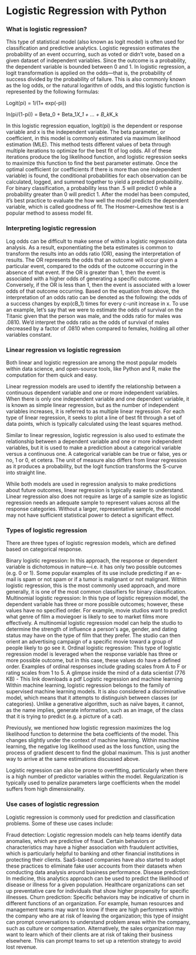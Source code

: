 # Logistic Regression with Python

### What is logistic regression?

This type of statistical model (also known as logit model) is often used for classification and predictive analytics. Logistic regression estimates the probability of an event occurring, such as voted or didn’t vote, based on a given dataset of independent variables. Since the outcome is a probability, the dependent variable is bounded between 0 and 1. In logistic regression, a logit transformation is applied on the odds—that is, the probability of success divided by the probability of failure. This is also commonly known as the log odds, or the natural logarithm of odds, and this logistic function is represented by the following formulas:

Logit(pi) = 1/(1+ exp(-pi))

ln(pi/(1-pi)) = Beta_0 + Beta_1*X_1 + … + B_k*K_k

In this logistic regression equation, logit(pi) is the dependent or response variable and x is the independent variable. The beta parameter, or coefficient, in this model is commonly estimated via maximum likelihood estimation (MLE). This method tests different values of beta through multiple iterations to optimize for the best fit of log odds. All of these iterations produce the log likelihood function, and logistic regression seeks to maximize this function to find the best parameter estimate. Once the optimal coefficient (or coefficients if there is more than one independent variable) is found, the conditional probabilities for each observation can be calculated, logged, and summed together to yield a predicted probability. For binary classification, a probability less than .5 will predict 0 while a probability greater than 0 will predict 1.  After the model has been computed, it’s best practice to evaluate the how well the model predicts the dependent variable, which is called goodness of fit. The Hosmer–Lemeshow test is a popular method to assess model fit.

### Interpreting logistic regression
 

Log odds can be difficult to make sense of within a logistic regression data analysis. As a result, exponentiating the beta estimates is common to transform the results into an odds ratio (OR), easing the interpretation of results. The OR represents the odds that an outcome will occur given a particular event, compared to the odds of the outcome occurring in the absence of that event. If the OR is greater than 1, then the event is associated with a higher odds of generating a specific outcome. Conversely, if the OR is less than 1, then the event is associated with a lower odds of that outcome occurring. Based on the equation from above, the interpretation of an odds ratio can be denoted as the following: the odds of a success changes by exp(cB_1) times for every c-unit increase in x. To use an example, let’s say that we were to estimate the odds of survival on the Titanic given that the person was male, and the odds ratio for males was .0810. We’d interpret the odds ratio as the odds of survival of males decreased by a factor of .0810 when compared to females, holding all other variables constant.

 

 

### Linear regression vs logistic regression

Both linear and logistic regression are among the most popular models within data science, and open-source tools, like Python and R, make the computation for them quick and easy.

Linear regression models are used to identify the relationship between a continuous dependent variable and one or more independent variables. When there is only one independent variable and one dependent variable, it is known as simple linear regression, but as the number of independent variables increases, it is referred to as multiple linear regression. For each type of linear regression, it seeks to plot a line of best fit through a set of data points, which is typically calculated using the least squares method.

Similar to linear regression, logistic regression is also used to estimate the relationship between a dependent variable and one or more independent variables, but it is used to make a prediction about a categorical variable versus a continuous one. A categorical variable can be true or false, yes or no, 1 or 0, et cetera. The unit of measure also differs from linear regression as it produces a probability, but the logit function transforms the S-curve into straight line.  

While both models are used in regression analysis to make predictions about future outcomes, linear regression is typically easier to understand. Linear regression also does not require as large of a sample size as logistic regression needs an adequate sample to represent values across all the response categories. Without a larger, representative sample, the model may not have sufficient statistical power to detect a significant effect.

### Types of logistic regression

There are three types of logistic regression models, which are defined based on categorical response.

Binary logistic regression: In this approach, the response or dependent variable is dichotomous in nature—i.e. it has only two possible outcomes (e.g. 0 or 1). Some popular examples of its use include predicting if an e-mail is spam or not spam or if a tumor is malignant or not malignant. Within logistic regression, this is the most commonly used approach, and more generally, it is one of the most common classifiers for binary classification.
Multinomial logistic regression: In this type of logistic regression model, the dependent variable has three or more possible outcomes; however, these values have no specified order.  For example, movie studios want to predict what genre of film a moviegoer is likely to see to market films more effectively. A multinomial logistic regression model can help the studio to determine the strength of influence a person's age, gender, and dating status may have on the type of film that they prefer. The studio can then orient an advertising campaign of a specific movie toward a group of people likely to go see it.
Ordinal logistic regression: This type of logistic regression model is leveraged when the response variable has three or more possible outcome, but in this case, these values do have a defined order. Examples of ordinal responses include grading scales from A to F or rating scales from 1 to 5. 
A glimpse inside the mind of a data scientist (776 KB) - This link downloads a pdf
Logistic regression and machine learning
Within machine learning, logistic regression belongs to the family of supervised machine learning models. It is also considered a discriminative model, which means that it attempts to distinguish between classes (or categories). Unlike a generative algorithm, such as naïve bayes, it cannot, as the name implies, generate information, such as an image, of the class that it is trying to predict (e.g. a picture of a cat).

Previously, we mentioned how logistic regression maximizes the log likelihood function to determine the beta coefficients of the model. This changes slightly under the context of machine learning. Within machine learning, the negative log likelihood used as the loss function, using the process of gradient descent to find the global maximum. This is just another way to arrive at the same estimations discussed above.

Logistic regression can also be prone to overfitting, particularly when there is a high number of predictor variables within the model. Regularization is typically used to penalize parameters large coefficients when the model suffers from high dimensionality.


### Use cases of logistic regression

Logistic regression is commonly used for prediction and classification problems. Some of these use cases include:

Fraud detection: Logistic regression models can help teams identify data anomalies, which are predictive of fraud. Certain behaviors or characteristics may have a higher association with fraudulent activities, which is particularly helpful to banking and other financial institutions in protecting their clients. SaaS-based companies have also started to adopt these practices to eliminate fake user accounts from their datasets when conducting data analysis around business performance.
Disease prediction: In medicine, this analytics approach can be used to predict the likelihood of disease or illness for a given population. Healthcare organizations can set up preventative care for individuals that show higher propensity for specific illnesses.
Churn prediction: Specific behaviors may be indicative of churn in different functions of an organization. For example, human resources and management teams may want to know if there are high performers within the company who are at risk of leaving the organization; this type of insight can prompt conversations to understand problem areas within the company, such as culture or compensation. Alternatively, the sales organization may want to learn which of their clients are at risk of taking their business elsewhere. This can prompt teams to set up a retention strategy to avoid lost revenue.
